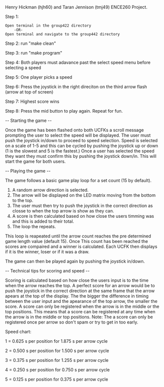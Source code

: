 Henry Hickman (hjh60) and Taran Jennison (tmj49) ENCE260 Project.

Step 1: 

    Open terminal in the group422 directory
        -OR-
    Open terminal and navigate to the group442 directory
        
Step 2: run "make clean"

Step 3: run "make program"

Step 4: Both players must adavance past the select speed menu before selecting a speed

Step 5: One player picks a speed

Step 6: Press the  joystick in the right direciton on the third arrow flash (arrow at top of screen)

Step 7: Highest score wins

Step 8: Press the mid button to play again. Repeat for fun. 


-- Starting the game --

Once the game has been flashed onto both UCFKs a scroll message prompting the user to select the speed will be displayed.
The user must push the joystick in/down to proceed to speed selection.
Speed is selected on a scale of 1-5 and this can be cycled by pushing the joystick up or down (1 is the slowest and 5 is the fastest.)
Once a user has selected the speed they want they must confirm this by pushing the joystick down/in.
This will start the game for both users.

-- Playing the game --

The game follows a basic game play loop for a set count (15 by default).
1) A random arrow direction is selected.
2) The arrow will be displayed on the LED matrix moving from the bottom to the top.
3) The user must then try to push the joystick in the correct direction as closse to when the top arrow is show as they can.
4) A score is then calculated based on how close the users timming was and this is added to their total.
5) The loop the repeats.

This loop is reapeated until the arrow count reaches the pre determined game length value (default 15).
Once This count has been reached the scores are compaired and a winner is calculated.
Each UCFK then displays if it is the winner, loser or if it was a draw.

The game can then be played again by pushing the joystick in/down.

-- Technical tips for scoring and speed --

Scoring is calculated based on how close the users input is to the time when the arrow reaches the top.
A perfect score for an arrow would be to push the joystick in the correct direction at the same frame that the arrow apears at the top of the display.
The the bigger the difference in timing between the user input and the apearance of the top arrow, the smaller the score.
A score can only be registered when the arrow is in the middle or the top positions.
    This means that a score can be registered at any time when the arrow is in the middle or top positions.
    Note: The a score can only be registered once per arrow so don't spam or try to get in too early.
    
Speed chart:

1 = 0.625 s per position for 1.875 s per arrow cycle

2 = 0.500 s per position for 1.500 s per arrow cycle

3 = 0.375 s per position for 1.255 s per arrow cycle

4 = 0.250 s per position for 0.750 s per arrow cycle

5 = 0.125 s per position for 0.375 s per arrow cycle